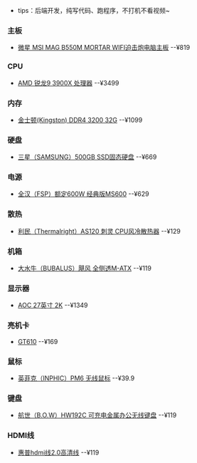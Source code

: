 - tips：后端开发，纯写代码、跑程序，不打机不看视频~
### 主板
- <a href="https://item.jd.com/100013779406.html">微星 MSI MAG B550M MORTAR WIFI迫击炮电脑主板</a> --¥819     
### CPU
- <a href="https://item.jd.com/100006391096.html#product-detail">AMD 锐龙9 3900X 处理器</a> --¥3499   
### 内存
- <a href="https://item.jd.com/100007628368.html?extension_id=eyJhZCI6IiIsImNoIjoiIiwic2hvcCI6IiIsInNrdSI6IiIsInRzIjoiIiwidW5pcWlkIjoie1wiY2xpY2tfaWRcIjpcImQ3NGFiMmI2LWYwZjgtNDhhYi05MjRhLTQ2N2JhOTBmODA4ZlwiLFwicG9zX2lkXCI6XCIxNTBcIixcInNpZFwiOlwiOGE2Yzc0MTctYWI3Yi00Y2ViLWI1MGItNDY4ZDdmYTA5OWRkXCIsXCJza3VfaWRcIjpcIjEwMDAwNzYyODM2OFwifSJ9&jd_pop=d74ab2b6-f0f8-48ab-924a-467ba90f808f&abt=3">金士顿(Kingston) DDR4 3200 32G</a> --¥1099  
### 硬盘
- <a href="https://item.jd.com/100003181110.html?extension_id=eyJhZCI6IiIsImNoIjoiIiwic2hvcCI6IiIsInNrdSI6IiIsInRzIjoiIiwidW5pcWlkIjoie1wiY2xpY2tfaWRcIjpcImU0ZjRmMmZmLTFmMzUtNDk3Ni04ZTk1LWU5NTZkMDVjZDNlNVwiLFwicG9zX2lkXCI6XCIxNTBcIixcInNpZFwiOlwiOTQ3ZGZkODctYzRmZi00ODBhLWFiMzktNDBiNDIwMTdjYzRiXCIsXCJza3VfaWRcIjpcIjEwMDAwMzE4MTExMFwifSJ9&jd_pop=e4f4f2ff-1f35-4976-8e95-e956d05cd3e5&abt=3">三星（SAMSUNG）500GB SSD固态硬盘</a> --¥669
### 电源
- <a href="https://item.jd.com/7404000.html?extension_id=eyJhZCI6IiIsImNoIjoiIiwic2hvcCI6IiIsInNrdSI6IiIsInRzIjoiIiwidW5pcWlkIjoie1wiY2xpY2tfaWRcIjpcImMyODY5YWVhLTdlNzctNDA4Ny1iOTExLTM1ZDUzNzE4OWEzNFwiLFwicG9zX2lkXCI6XCIxNTBcIixcInNpZFwiOlwiOTkyOWFhNDItYjZjZS00ZTIxLWI3Y2UtYjZmZmVmZDBhZTg2XCIsXCJza3VfaWRcIjpcIjc0MDQwMDBcIn0ifQ==&jd_pop=c2869aea-7e77-4087-b911-35d537189a34&abt=3#crumb-wrap">全汉（FSP）额定600W 经典版MS600</a> --¥629 
### 散热
- <a href="https://item.jd.com/100004036677.html?extension_id=eyJhZCI6IiIsImNoIjoiIiwic2hvcCI6IiIsInNrdSI6IiIsInRzIjoiIiwidW5pcWlkIjoie1wiY2xpY2tfaWRcIjpcIjdjNGMzYTdhLTRmYzctNDVkYS04OGQ2LTE2MjgzOWNkNTE5OVwiLFwicG9zX2lkXCI6XCIxNTBcIixcInNpZFwiOlwiMTJhOWNmNzQtMjQ5Yi00OGU2LWEyY2UtNzY4MzAzMDY3MzlmXCIsXCJza3VfaWRcIjpcIjEwMDAwNDAzNjY3N1wifSJ9&jd_pop=7c4c3a7a-4fc7-45da-88d6-162839cd5199&abt=3#crumb-wrap">利民（Thermalright）AS120 刺灵 CPU风冷散热器</a> --¥129 
### 机箱
- <a href="https://item.jd.com/100011074364.html?cu=true&utm_source=zhuanlan.zhihu.com&utm_medium=tuiguang&utm_campaign=t_1001542270_1000160176_0_1914716844&utm_term=2c7f372e6563427cab5d8c2211ec4c1c#crumb-wrap">大水牛（BUBALUS）飓风 全侧透M-ATX</a> --¥119  
### 显示器
- <a href="https://item.jd.com/6241719.html">AOC 27英寸 2K</a> --¥1349
### 亮机卡
- <a href="https://item.jd.com/59942862895.html">GT610</a> --¥169
### 鼠标
- <a href="https://item.jd.com/6027207.html">英菲克（INPHIC）PM6 无线鼠标</a> --¥39.9
### 键盘
- <a href="https://item.jd.com/4676035.html#crumb-wrap">航世（B.O.W）HW192C 可充电金属办公无线键盘</a> --¥119
### HDMI线
- <a href="https://detail.tmall.com/item.htm?spm=a230r.1.14.69.296951bfk6rgxU&id=624731558754&ns=1&abbucket=11&skuId=4423148720125">惠普hdmi线2.0高清线</a> --¥119
